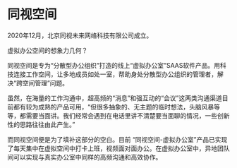 # 同视空间

2020年12月，北京同视未来网络科技有限公司成立。

虚拟办公空间的想象力几何？

同视空间是专为“分散型办公组织”打造的线上“虚拟办公室”SAAS软件产品。用科技连接工作空间，让多地成员如处一室，帮助身处分散型办公组织的管理者，解决“跨空间管理”问题。

虽然，在海量的工作沟通中，超高频的“消息”和强互动的“会议”这两类沟通渠道目前都有较为成熟的产品可用，“但很多抽象的、无主题的临时想法，头脑风暴等等，都需要当面讲。我们经常会遇到在电话里讲不清楚要当面聊的情况，一些创新性的思路往往由此产生。”

而同视空间便是为了填补这部分的空白。目前 “同视空间-虚拟办公室”产品已实现了每天集中在虚拟空间中打卡上班，视频面对面办公。在虚拟办公室中，异地团队间可以实现与真实办公室中同样的高频沟通和高效协作。
